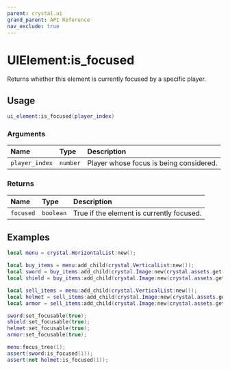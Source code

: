 ```yaml
---
parent: crystal.ui
grand_parent: API Reference
nav_exclude: true
---
```


# UIElement:is_focused

Returns whether this element is currently focused by a specific player.

## Usage

```lua
ui_element:is_focused(player_index)
```

### Arguments

| Name           | Type     | Description                             |
| :------------- | :------- | :-------------------------------------- |
| `player_index` | `number` | Player whose focus is being considered. |

### Returns

| Name      | Type      | Description                               |
| :-------- | :-------- | :---------------------------------------- |
| `focused` | `boolean` | True if the element is currently focused. |

## Examples

```lua
local menu = crystal.HorizontalList:new();

local buy_items = menu:add_child(crystal.VerticalList:new());
local sword = buy_items:add_child(crystal.Image:new(crystal.assets.get("sword.png")));
local shield = buy_items:add_child(crystal.Image:new(crystal.assets.get("shield.png")));

local sell_items = menu:add_child(crystal.VerticalList:new());
local helmet = sell_items:add_child(crystal.Image:new(crystal.assets.get("helmet.png")));
local armor = sell_items:add_child(crystal.Image:new(crystal.assets.get("armor.png")));

sword:set_focusable(true);
shield:set_focusable(true);
helmet:set_focusable(true);
armor:set_focusable(true);

menu:focus_tree(1);
assert(sword:is_focused(1));
assert(not helmet:is_focused(1));
```
